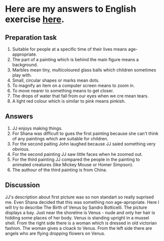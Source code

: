 # Here are my answers to English exercise [here](http://learnenglish.britishcouncil.org/en/video-zone/kids-explain-art-experts).

## Preparation task

1. Suitable for people at a specific time of their lives means age-appropriate. 
2. The part of a painting which is behind the main figure means a background.
3. Marbles mean tiny, multicoloured glass balls which children sometimes play
with.
4. Small, circular shapes or marks mean dots.
5. To magnify an item on a computer screen means to zoom in. 
6. To move nearer to something means to get closer. 
7. The drops of water that fall from our eyes when we cre mean tears. 
8. A light red colour which is similar to pink means pinkish. 

## Answers

1. JJ enjoys making things. 
2. For Shana was difficult to gues the first painting because 
she can't think of any paintings which are suitable for children. 
3. For the second paiting John laughed because JJ saied something 
very obvious. 
4. For the second painting JJ saw little faces when he zoomed out. 
5. For the third painting JJ compared the people in the painting to
animated creatures (like Mickey Mouse or Homer Simpson). 
6. The authour of the third painting is from China.

## Discussion

JJ's description about first picture was so non standart so 
really suprised me. Even Shana decided that this was something
non age-apropriate. Here I will try to describe The Birth of Venus 
by Sandro Botticelli. The picture displays a bay. Just near the 
shoreline is Venus - nude and only her hair is hidding some places
of her body. Venus is standing upright in a mussel shell. From the right side
there is a woman which is dressed in old victorian fashion. The woman 
gives a cloack to Venus. From the left side there are angels who are 
flying dropping flowers on Venus. 

